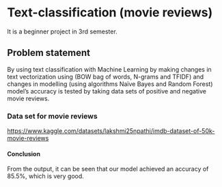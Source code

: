 # Text-classification (movie reviews)
It is a beginner project in 3rd semester.
## Problem statement
By using text classification with Machine Learning by making changes in text vectorization using (BOW bag of words, N-grams and TFIDF) and changes in modelling (using algorithms Naïve Bayes and Random Forest) model’s accuracy is tested by taking data sets of positive and negative movie reviews.
### Data set for movie reviews
https://www.kaggle.com/datasets/lakshmi25npathi/imdb-dataset-of-50k-movie-reviews
#### Conclusion
From the output, it can be seen that our model achieved an accuracy of 85.5%, which is very good.
